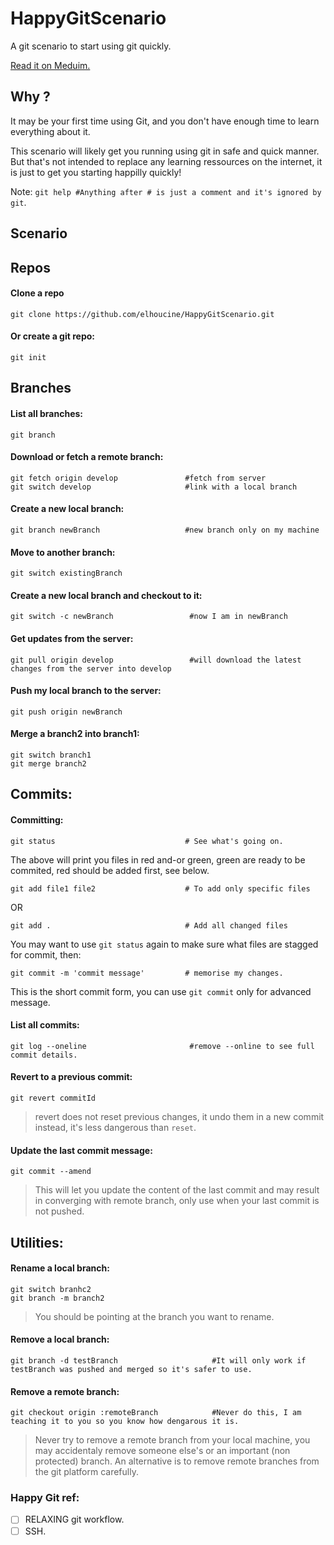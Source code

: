 # HappyGitScenario
A git scenario to start using git quickly.

[Read it on Meduim.](https://medium.com/@byjmlays/a-git-short-movie-e4931af229e3#.avlmlstmh)

## Why ?
It may be your first time using Git, and you don't have enough time to learn everything about it.

This scenario will likely get you running using git in safe and quick manner. But that's not intended to replace any learning ressources on the internet, it is just to get you starting happilly quickly!

Note: `git help #Anything after # is just a comment and it's ignored by git`.

## Scenario
## Repos

#### Clone a repo
```
git clone https://github.com/elhoucine/HappyGitScenario.git
```

#### Or create a git repo:
```
git init
```

## Branches

#### List all branches:
```
git branch
```

#### Download or fetch a remote branch:
```
git fetch origin develop               #fetch from server
git switch develop                     #link with a local branch
```

#### Create a new local branch:
```
git branch newBranch                   #new branch only on my machine
```

#### Move to another branch:
```
git switch existingBranch
```

#### Create a new local branch and checkout to it:
```
git switch -c newBranch                 #now I am in newBranch
```

#### Get updates from the server:
```
git pull origin develop                 #will download the latest changes from the server into develop
```

#### Push my local branch to the server:
```
git push origin newBranch
```

#### Merge a branch2 into branch1:
```
git switch branch1
git merge branch2
```

## Commits:

#### Committing:
```
git status                             # See what's going on.
```

The above will print you files in red and-or green, green are ready to be commited, red should be added first, see below.

```
git add file1 file2                    # To add only specific files
```
OR
```
git add .                              # Add all changed files
```

You may want to use `git status` again to make sure what files are stagged for commit, then:

```
git commit -m 'commit message'         # memorise my changes.
```

This is the short commit form, you can use `git commit` only for advanced message.


#### List all commits:
```
git log --oneline                       #remove --online to see full commit details.
```

#### Revert to a previous commit:
```
git revert commitId 
```

> revert does not reset previous changes, it undo them in a new commit instead, it's less dangerous than `reset`.

#### Update the last commit message:
```
git commit --amend
```

> This will let you update the content of the last commit and may result in converging with remote branch, only use when your last commit is not pushed.  

## Utilities:

#### Rename a local branch:
```
git switch branhc2
git branch -m branch2
```

> You should be pointing at the branch you want to rename.

#### Remove a local branch:
```
git branch -d testBranch                     #It will only work if testBranch was pushed and merged so it's safer to use.
```

#### Remove a remote branch:
```
git checkout origin :remoteBranch            #Never do this, I am teaching it to you so you know how dengarous it is.
```

> Never try to remove a remote branch from your local machine, you may accidentaly remove someone else's or an important (non protected) branch.
> An alternative is to remove remote branches from the git platform carefully.


### Happy Git ref:
- [ ] RELAXING git workflow.
- [ ] SSH.
